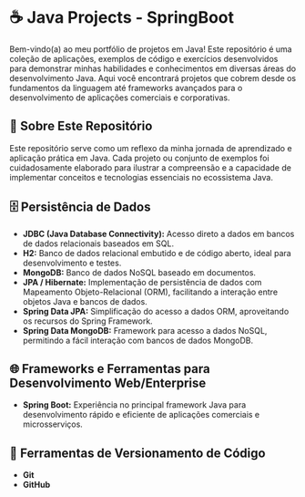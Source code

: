 # ☕ Java Projects - SpringBoot

Bem-vindo(a) ao meu portfólio de projetos em Java! Este repositório é uma coleção de aplicações,
exemplos de código e exercícios desenvolvidos para demonstrar minhas habilidades e conhecimentos em diversas áreas do desenvolvimento Java.
Aqui você encontrará projetos que cobrem desde os fundamentos da linguagem até frameworks avançados para o desenvolvimento de aplicações comerciais e corporativas.

## 🚀 Sobre Este Repositório

Este repositório serve como um reflexo da minha jornada de aprendizado e aplicação prática em Java. 
Cada projeto ou conjunto de exemplos foi cuidadosamente elaborado para ilustrar a compreensão e a capacidade de implementar conceitos e tecnologias essenciais no ecossistema Java.

## 🗄️ Persistência de Dados

* **JDBC (Java Database Connectivity):** Acesso direto a dados em bancos de dados relacionais baseados em SQL.
* **H2:** Banco de dados relacional embutido e de código aberto, ideal para desenvolvimento e testes.
* **MongoDB:** Banco de dados NoSQL baseado em documentos.
* **JPA / Hibernate:** Implementação de persistência de dados com Mapeamento Objeto-Relacional (ORM), facilitando a interação entre objetos Java e bancos de dados.
* **Spring Data JPA:** Simplificação do acesso a dados ORM, aproveitando os recursos do Spring Framework.
* **Spring Data MongoDB:** Framework para acesso a dados NoSQL, permitindo a fácil interação com bancos de dados MongoDB.

## 🌐 Frameworks e Ferramentas para Desenvolvimento Web/Enterprise

* **Spring Boot:** Experiência no principal framework Java para desenvolvimento rápido e eficiente de aplicações comerciais e microsserviços.

## 🧰 Ferramentas de Versionamento de Código

* **Git**
* **GitHub**
